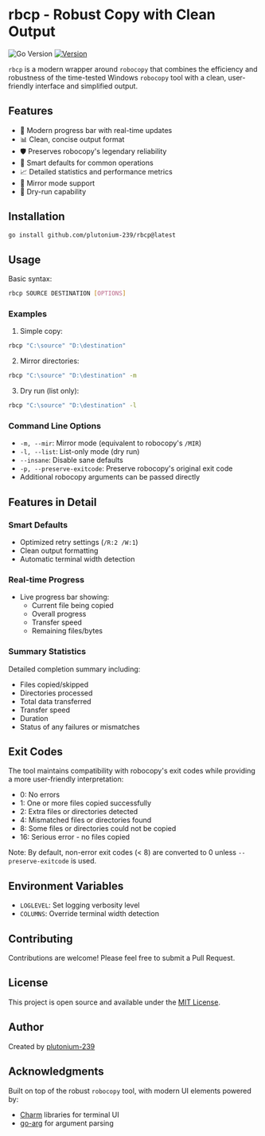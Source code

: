 # rbcp - Robust Copy with Clean Output

![Go Version](https://img.shields.io/badge/Go-1.x-blue)
[![Version](https://img.shields.io/badge/Version-1.1.0-green)](https://github.com/plutonium-239/rbcp/releases)

`rbcp` is a modern wrapper around `robocopy` that combines the efficiency and robustness of the time-tested Windows `robocopy` tool with a clean, user-friendly interface and simplified output.

## Features

- 🚀 Modern progress bar with real-time updates
- 📊 Clean, concise output format
- 🛡️ Preserves robocopy's legendary reliability
- 🎯 Smart defaults for common operations
- 📈 Detailed statistics and performance metrics
- 🔄 Mirror mode support
- 🏃 Dry-run capability

## Installation

```bash
go install github.com/plutonium-239/rbcp@latest
```

## Usage

Basic syntax:
```bash
rbcp SOURCE DESTINATION [OPTIONS]
```

### Examples

1. Simple copy:
```bash
rbcp "C:\source" "D:\destination"
```

2. Mirror directories:
```bash
rbcp "C:\source" "D:\destination" -m
```

3. Dry run (list only):
```bash
rbcp "C:\source" "D:\destination" -l
```

### Command Line Options

- `-m, --mir`: Mirror mode (equivalent to robocopy's `/MIR`)
- `-l, --list`: List-only mode (dry run)
- `--insane`: Disable sane defaults
- `-p, --preserve-exitcode`: Preserve robocopy's original exit code
- Additional robocopy arguments can be passed directly

## Features in Detail

### Smart Defaults

- Optimized retry settings (`/R:2 /W:1`)
- Clean output formatting
- Automatic terminal width detection

### Real-time Progress

- Live progress bar showing:
  - Current file being copied
  - Overall progress
  - Transfer speed
  - Remaining files/bytes

### Summary Statistics

Detailed completion summary including:
- Files copied/skipped
- Directories processed
- Total data transferred
- Transfer speed
- Duration
- Status of any failures or mismatches

## Exit Codes

The tool maintains compatibility with robocopy's exit codes while providing a more user-friendly interpretation:

- 0: No errors
- 1: One or more files copied successfully
- 2: Extra files or directories detected
- 4: Mismatched files or directories found
- 8: Some files or directories could not be copied
- 16: Serious error - no files copied

Note: By default, non-error exit codes (< 8) are converted to 0 unless `--preserve-exitcode` is used.

## Environment Variables

- `LOGLEVEL`: Set logging verbosity level
- `COLUMNS`: Override terminal width detection

## Contributing

Contributions are welcome! Please feel free to submit a Pull Request.

## License

This project is open source and available under the [MIT License](LICENSE).

## Author

Created by [plutonium-239](https://github.com/plutonium-239)

## Acknowledgments

Built on top of the robust `robocopy` tool, with modern UI elements powered by:
- [Charm](https://github.com/charmbracelet) libraries for terminal UI
- [go-arg](https://github.com/alexflint/go-arg) for argument parsing